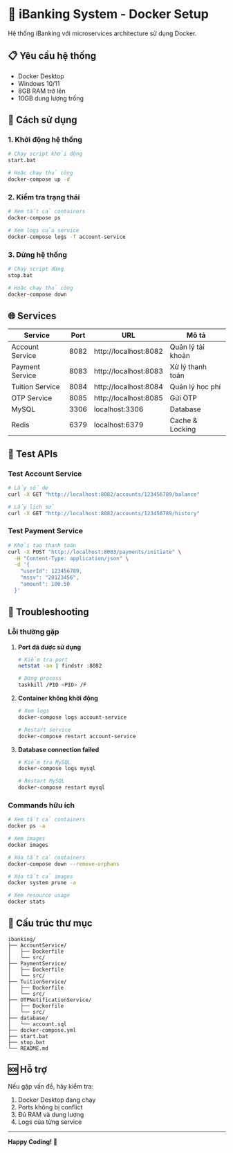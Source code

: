# 🏦 iBanking System - Docker Setup

Hệ thống iBanking với microservices architecture sử dụng Docker.

## 📋 Yêu cầu hệ thống

- Docker Desktop
- Windows 10/11
- 8GB RAM trở lên
- 10GB dung lượng trống

## 🚀 Cách sử dụng

### 1. Khởi động hệ thống
```bash
# Chạy script khởi động
start.bat

# Hoặc chạy thủ công
docker-compose up -d
```

### 2. Kiểm tra trạng thái
```bash
# Xem tất cả containers
docker-compose ps

# Xem logs của service
docker-compose logs -f account-service
```

### 3. Dừng hệ thống
```bash
# Chạy script dừng
stop.bat

# Hoặc chạy thủ công
docker-compose down
```

## 🌐 Services

| Service | Port | URL | Mô tả |
|---------|------|-----|-------|
| Account Service | 8082 | http://localhost:8082 | Quản lý tài khoản |
| Payment Service | 8083 | http://localhost:8083 | Xử lý thanh toán |
| Tuition Service | 8084 | http://localhost:8084 | Quản lý học phí |
| OTP Service | 8085 | http://localhost:8085 | Gửi OTP |
| MySQL | 3306 | localhost:3306 | Database |
| Redis | 6379 | localhost:6379 | Cache & Locking |

## 🧪 Test APIs

### Test Account Service
```bash
# Lấy số dư
curl -X GET "http://localhost:8082/accounts/123456789/balance"

# Lấy lịch sử
curl -X GET "http://localhost:8082/accounts/123456789/history"
```

### Test Payment Service
```bash
# Khởi tạo thanh toán
curl -X POST "http://localhost:8083/payments/initiate" \
  -H "Content-Type: application/json" \
  -d '{
    "userId": 123456789,
    "mssv": "20123456",
    "amount": 100.50
  }'
```

## 🔧 Troubleshooting

### Lỗi thường gặp

1. **Port đã được sử dụng**
   ```bash
   # Kiểm tra port
   netstat -an | findstr :8082
   
   # Dừng process
   taskkill /PID <PID> /F
   ```

2. **Container không khởi động**
   ```bash
   # Xem logs
   docker-compose logs account-service
   
   # Restart service
   docker-compose restart account-service
   ```

3. **Database connection failed**
   ```bash
   # Kiểm tra MySQL
   docker-compose logs mysql
   
   # Restart MySQL
   docker-compose restart mysql
   ```

### Commands hữu ích

```bash
# Xem tất cả containers
docker ps -a

# Xem images
docker images

# Xóa tất cả containers
docker-compose down --remove-orphans

# Xóa tất cả images
docker system prune -a

# Xem resource usage
docker stats
```

## 📁 Cấu trúc thư mục

```
ibanking/
├── AccountService/
│   ├── Dockerfile
│   └── src/
├── PaymentService/
│   ├── Dockerfile
│   └── src/
├── TuitionService/
│   ├── Dockerfile
│   └── src/
├── OTPNotificationService/
│   ├── Dockerfile
│   └── src/
├── database/
│   └── account.sql
├── docker-compose.yml
├── start.bat
├── stop.bat
└── README.md
```

## 🆘 Hỗ trợ

Nếu gặp vấn đề, hãy kiểm tra:
1. Docker Desktop đang chạy
2. Ports không bị conflict
3. Đủ RAM và dung lượng
4. Logs của từng service

---
**Happy Coding! 🎉**

